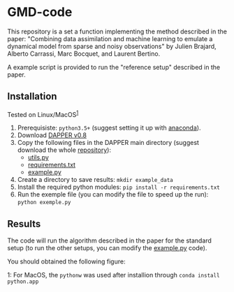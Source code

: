 # GMD-code
This repository is a set a function implementing the method described in the paper: 
"Combining data assimilation and machine learning to emulate a dynamical model from sparse and noisy observations"
by Julien Brajard, Alberto Carrassi, Marc Bocquet, and Laurent Bertino.

A example script is provided to run the "reference setup" described in the paper.

## Installation

Tested on Linux/MacOS<sup>[1](#myfootnote1)</sup>
1. Prerequisiste: `python3.5+` (suggest setting it up with
[anaconda](https://www.anaconda.com/download)).
2. Download [DAPPER v0.8](https://github.com/nansencenter/DAPPER/releases/tag/v0.8) 
3. Copy the following files in the DAPPER main directory (suggest download the whole [repository](https://github.com/brajard/GMD-code/releases/tag/v0.1)):
   - [utils.py](utils.py)
   - [requirements.txt](requirements.txt)
   - [example.py](example.txt)
4. Create a directory to save results: `mkdir example_data`
5. Install the required python modules: `pip install -r requirements.txt`
6. Run the exemple file (you can modify the file to speed up the run): `python exemple.py`

## Results

The code will run the algorithm described in the paper for the standard setup 
(to run the other setups, you can modify the [example.py](example.py) code).

You should obtained the following figure:

<a name="myfootnote1">1</a>: For MacOS, the `pythonw` was used after installion through `conda install python.app`

